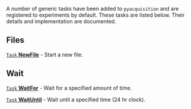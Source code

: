 A number of generic tasks have been added to `pyacquisition` and are registered to experiments by default. These tasks are listed below. Their details and implementation are documented.


## Files

[`Task` **NewFile**](new_file.md) - Start a new file.

## Wait

[`Task` **WaitFor**](wait_for.md) - Wait for a specified amount of time.

[`Task` **WaitUntil**](wait_until.md) - Wait until a specified time (24 hr clock).
